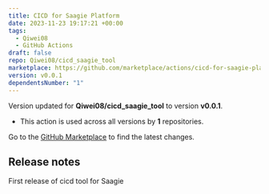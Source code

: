 ```yaml
---
title: CICD for Saagie Platform
date: 2023-11-23 19:17:21 +00:00
tags:
  - Qiwei08
  - GitHub Actions
draft: false
repo: Qiwei08/cicd_saagie_tool
marketplace: https://github.com/marketplace/actions/cicd-for-saagie-platform
version: v0.0.1
dependentsNumber: "1"
---
```



Version updated for **Qiwei08/cicd_saagie_tool** to version **v0.0.1**.
- This action is used across all versions by **1** repositories.

Go to the [GitHub Marketplace](https://github.com/marketplace/actions/cicd-for-saagie-platform) to find the latest changes.

## Release notes

First release of cicd tool for Saagie
